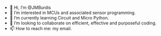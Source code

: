 - 👋 Hi, I’m @JMBurdis
- 👀 I’m interested in MCUs and associated sensor programming.
- 🌱 I’m currently learning Circuit and Micro Python.
- 💞️ I’m looking to collaborate on efficient, effective and purposeful coding.
- 📫 How to reach me: my email.

<!---
JMBurdis/JMBurdis is a ✨ special ✨ repository because its `README.md` (this file) appears on your GitHub profile.
You can click the Preview link to take a look at your changes.
--->

